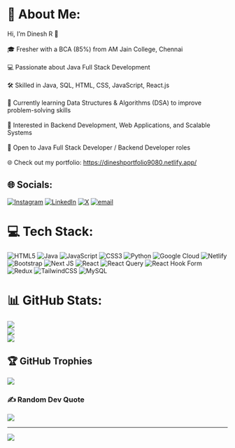 # 💫 About Me:
Hi, I’m Dinesh R 👋<br><br>🎓 Fresher with a BCA (85%) from AM Jain College, Chennai<br><br>💻 Passionate about Java Full Stack Development<br><br>🛠 Skilled in Java, SQL, HTML, CSS, JavaScript, React.js<br><br>🌱 Currently learning Data Structures & Algorithms (DSA) to improve problem-solving skills<br><br>🚀 Interested in Backend Development, Web Applications, and Scalable Systems<br><br>🤝 Open to Java Full Stack Developer / Backend Developer roles<br><br>🌐 Check out my portfolio: https://dineshportfolio9080.netlify.app/


## 🌐 Socials:
[![Instagram](https://img.shields.io/badge/Instagram-%23E4405F.svg?logo=Instagram&logoColor=white)](https://instagram.com/https://www.instagram.com/dineshromeo_?igsh=NHZhM2locG4wdXMz) [![LinkedIn](https://img.shields.io/badge/LinkedIn-%230077B5.svg?logo=linkedin&logoColor=white)](https://linkedin.com/in/https://www.linkedin.com/in/dinesh10032005) [![X](https://img.shields.io/badge/X-black.svg?logo=X&logoColor=white)](https://x.com/https://x.com/DineshDine83097?s=09) [![email](https://img.shields.io/badge/Email-D14836?logo=gmail&logoColor=white)](mailto:dineshoriginal2005@gmail.com) 

# 💻 Tech Stack:
![HTML5](https://img.shields.io/badge/html5-%23E34F26.svg?style=for-the-badge&logo=html5&logoColor=white) ![Java](https://img.shields.io/badge/java-%23ED8B00.svg?style=for-the-badge&logo=openjdk&logoColor=white) ![JavaScript](https://img.shields.io/badge/javascript-%23323330.svg?style=for-the-badge&logo=javascript&logoColor=%23F7DF1E) ![CSS3](https://img.shields.io/badge/css3-%231572B6.svg?style=for-the-badge&logo=css3&logoColor=white) ![Python](https://img.shields.io/badge/python-3670A0?style=for-the-badge&logo=python&logoColor=ffdd54) ![Google Cloud](https://img.shields.io/badge/GoogleCloud-%234285F4.svg?style=for-the-badge&logo=google-cloud&logoColor=white) ![Netlify](https://img.shields.io/badge/netlify-%23000000.svg?style=for-the-badge&logo=netlify&logoColor=#00C7B7) ![Bootstrap](https://img.shields.io/badge/bootstrap-%238511FA.svg?style=for-the-badge&logo=bootstrap&logoColor=white) ![Next JS](https://img.shields.io/badge/Next-black?style=for-the-badge&logo=next.js&logoColor=white) ![React](https://img.shields.io/badge/react-%2320232a.svg?style=for-the-badge&logo=react&logoColor=%2361DAFB) ![React Query](https://img.shields.io/badge/-React%20Query-FF4154?style=for-the-badge&logo=react%20query&logoColor=white) ![React Hook Form](https://img.shields.io/badge/React%20Hook%20Form-%23EC5990.svg?style=for-the-badge&logo=reacthookform&logoColor=white) ![Redux](https://img.shields.io/badge/redux-%23593d88.svg?style=for-the-badge&logo=redux&logoColor=white) ![TailwindCSS](https://img.shields.io/badge/tailwindcss-%2338B2AC.svg?style=for-the-badge&logo=tailwind-css&logoColor=white) ![MySQL](https://img.shields.io/badge/mysql-4479A1.svg?style=for-the-badge&logo=mysql&logoColor=white)
# 📊 GitHub Stats:
![](https://github-readme-stats.vercel.app/api?username=dineshoriginal2005&theme=dark&hide_border=false&include_all_commits=true&count_private=true)<br/>
![](https://nirzak-streak-stats.vercel.app/?user=dineshoriginal2005&theme=dark&hide_border=false)<br/>
![](https://github-readme-stats.vercel.app/api/top-langs/?username=dineshoriginal2005&theme=dark&hide_border=false&include_all_commits=true&count_private=true&layout=compact)

## 🏆 GitHub Trophies
![](https://github-profile-trophy.vercel.app/?username=dineshoriginal2005&theme=prussian&no-frame=false&no-bg=false&margin-w=4)

### ✍ Random Dev Quote
![](https://quotes-github-readme.vercel.app/api?type=horizontal&theme=radical)

---
[![](https://visitcount.itsvg.in/api?id=dineshoriginal2005&icon=4&color=0)](https://visitcount.itsvg.in)

<!-- Proudly created with GPRM ( https://gprm.itsvg.in ) -->
